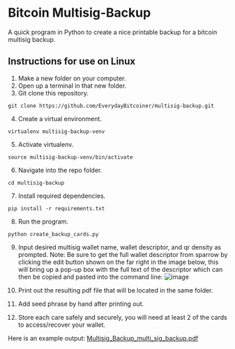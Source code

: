 # Bitcoin Multisig-Backup
A quick program in Python to create a nice printable backup for a bitcoin multisig backup.

## Instructions for use on Linux
1. Make a new folder on your computer.
2. Open up a terminal in that new folder.
3. Git clone this repository.
```
git clone https://github.com/EverydayBitcoiner/multisig-backup.git
```
4. Create a virtual environment.
```
virtualenv multisig-backup-venv
```
5. Activate virtualenv.
```
source multisig-backup-venv/bin/activate
```
6. Navigate into the repo folder.
```
cd multisig-backup
```
7. Install required dependencies.
```
pip install -r requirements.txt
```
8. Run the program.
```
python create_backup_cards.py
```
9. Input desired multisig wallet name, wallet descriptor, and qr density as prompted.
Note: Be sure to get the full wallet descriptor from sparrow by clicking the edit button shown on the far right in the image below, this will bring up a pop-up box with the full text of the descriptor which can then be copied and pasted into the command line:
![image](https://user-images.githubusercontent.com/119913286/207154432-4c0313fd-1fb1-472d-a196-fa9c09206175.png)

10. Print out the resulting pdf file that will be located in the same folder.
11. Add seed phrase by hand after printing out.
12. Store each care safely and securely, you will need at least 2 of the cards to access/recover your wallet.

Here is an example output:
[Multisig_Backup_multi_sig_backup.pdf](https://github.com/EverydayBitcoiner/multisig-backup/files/10212925/Multisig_Backup_multi_sig_backup.pdf)
